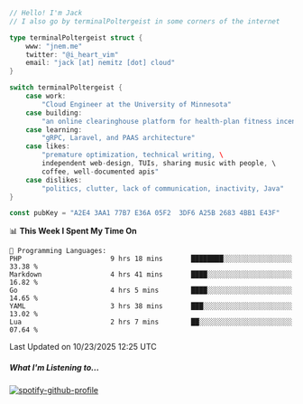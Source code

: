 ```go
// Hello! I'm Jack
// I also go by terminalPoltergeist in some corners of the internet

type terminalPoltergeist struct {
    www: "jnem.me"
    twitter: "@i_heart_vim"
    email: "jack [at] nemitz [dot] cloud"
}

switch terminalPoltergeist {
    case work:
        "Cloud Engineer at the University of Minnesota"
    case building:
        "an online clearinghouse platform for health-plan fitness incentive programs"
    case learning:
        "gRPC, Laravel, and PAAS architecture"
    case likes:
        "premature optimization, technical writing, \
        independent web-design, TUIs, sharing music with people, \
        coffee, well-documented apis"
    case dislikes:
        "politics, clutter, lack of communication, inactivity, Java"
}

const pubKey = "A2E4 3AA1 77B7 E36A 05F2  3DF6 A25B 2683 4BB1 E43F"
```

<!--START_SECTION:waka-->
📊 **This Week I Spent My Time On** 

```text
💬 Programming Languages: 
PHP                      9 hrs 18 mins       ████████░░░░░░░░░░░░░░░░░   33.38 % 
Markdown                 4 hrs 41 mins       ████░░░░░░░░░░░░░░░░░░░░░   16.82 % 
Go                       4 hrs 5 mins        ████░░░░░░░░░░░░░░░░░░░░░   14.65 % 
YAML                     3 hrs 38 mins       ███░░░░░░░░░░░░░░░░░░░░░░   13.02 % 
Lua                      2 hrs 7 mins        ██░░░░░░░░░░░░░░░░░░░░░░░   07.64 % 
```


 Last Updated on 10/23/2025 12:25 UTC
<!--END_SECTION:waka-->

##### What I'm Listening to...

[![spotify-github-profile](https://jnem.me/listening-item?maxAge=2592000)](https://jnem.me/listening)
